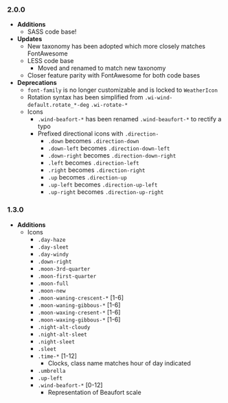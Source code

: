 ### 2.0.0
* **Additions**
  * SASS code base!
* **Updates**
  * New taxonomy has been adopted which more closely matches FontAwesome
  * LESS code base
    * Moved and renamed to match new taxonomy
  * Closer feature parity with FontAwesome for both code bases
* **Deprecations**
  * `font-family` is no longer customizable and is locked to `WeatherIcon` 
  * Rotation syntax has been simplified from `.wi-wind-default.rotate_*-deg` `.wi-rotate-*`
  * Icons
    * `.wind-beafort-*` has been renamed `.wind-beaufort-*` to rectify a typo
    * Prefixed directional icons with `.direction-`
      * `.down` becomes `.direction-down`
      * `.down-left` becomes `.direction-down-left`
      * `.down-right` becomes `.direction-down-right`
      * `.left` becomes `.direction-left`
      * `.right` becomes `.direction-right`
      * `.up` becomes `.direction-up`
      * `.up-left` becomes `.direction-up-left`
      * `.up-right` becomes `.direction-up-right`

### 1.3.0
* **Additions**
  * Icons
    * `.day-haze`
    * `.day-sleet`
    * `.day-windy`
    * `.down-right`
    * `.moon-3rd-quarter`
    * `.moon-first-quarter`
    * `.moon-full`
    * `.moon-new`
    * `.moon-waning-crescent-*` [1-6]
    * `.moon-waning-gibbous-*` [1-6]
    * `.moon-waxing-cresent-*` [1-6]
    * `.moon-waxing-gibbous-*` [1-6]
    * `.night-alt-cloudy`
    * `.night-alt-sleet`
    * `.night-sleet`
    * `.sleet`
    * `.time-*` [1-12]
      * Clocks, class name matches hour of day indicated
    * `.umbrella`
    * `.up-left`
    * `.wind-beafort-*` [0-12]
      * Representation of Beaufort scale
